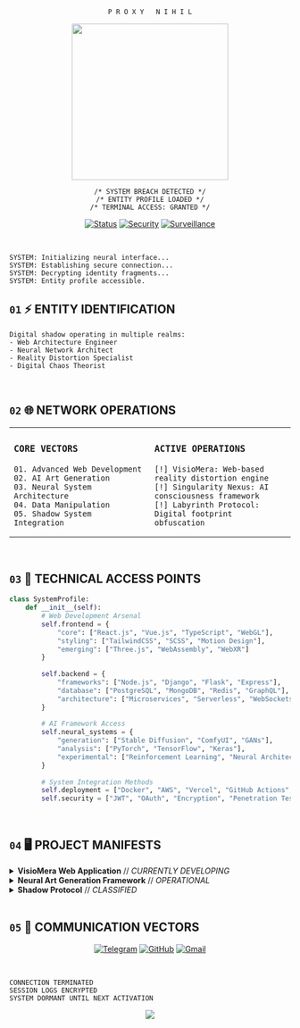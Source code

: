 <div align="center">

```
P R O X Y   N I H I L
```

<img src="https://media1.tenor.com/m/pGjc9-vHR18AAAAd/ergo-proxy-ergo.gif" width="280" />

```
/* SYSTEM BREACH DETECTED */
/* ENTITY PROFILE LOADED */
/* TERMINAL ACCESS: GRANTED */
```

[![Status](https://img.shields.io/badge/STATUS-ACTIVE-00ff00?style=flat-square&color=2E3440&labelColor=BF616A)](https://github.com/NIHILcoder)
[![Security](https://img.shields.io/badge/SECURITY-MAXIMUM-4c566a?style=flat-square&color=2E3440&labelColor=5E81AC)](https://github.com/NIHILcoder)
[![Surveillance](https://img.shields.io/badge/SURVEILLANCE-EVADING-ebcb8b?style=flat-square&color=2E3440&labelColor=EBCB8B)](https://github.com/NIHILcoder)

</div>

<br>

```
SYSTEM: Initializing neural interface...
SYSTEM: Establishing secure connection...
SYSTEM: Decrypting identity fragments...
SYSTEM: Entity profile accessible.
```

## `01` ⚡ ENTITY IDENTIFICATION

```
Digital shadow operating in multiple realms:
- Web Architecture Engineer
- Neural Network Architect
- Reality Distortion Specialist
- Digital Chaos Theorist
```

<br>

## `02` 🌐 NETWORK OPERATIONS

<table>
<tr>
<td width="50%">

### `CORE VECTORS`

```
01. Advanced Web Development
02. AI Art Generation
03. Neural System Architecture
04. Data Manipulation
05. Shadow System Integration
```

</td>
<td width="50%">

### `ACTIVE OPERATIONS`

```
[!] VisioMera: Web-based reality distortion engine
[!] Singularity Nexus: AI consciousness framework
[!] Labyrinth Protocol: Digital footprint obfuscation
```

</td>
</tr>
</table>

<br>

## `03` 💾 TECHNICAL ACCESS POINTS

```python
class SystemProfile:
    def __init__(self):
        # Web Development Arsenal
        self.frontend = {
            "core": ["React.js", "Vue.js", "TypeScript", "WebGL"],
            "styling": ["TailwindCSS", "SCSS", "Motion Design"],
            "emerging": ["Three.js", "WebAssembly", "WebXR"]
        }
        
        self.backend = {
            "frameworks": ["Node.js", "Django", "Flask", "Express"],
            "database": ["PostgreSQL", "MongoDB", "Redis", "GraphQL"],
            "architecture": ["Microservices", "Serverless", "WebSockets"]
        }
        
        # AI Framework Access
        self.neural_systems = {
            "generation": ["Stable Diffusion", "ComfyUI", "GANs"],
            "analysis": ["PyTorch", "TensorFlow", "Keras"],
            "experimental": ["Reinforcement Learning", "Neural Architecture Search"]
        }
        
        # System Integration Methods
        self.deployment = ["Docker", "AWS", "Vercel", "GitHub Actions", "CI/CD"]
        self.security = ["JWT", "OAuth", "Encryption", "Penetration Testing"]
```

<br>

## `04` 🖥️ PROJECT MANIFESTS

<details>
<summary><b>VisioMera Web Application</b> // <i>CURRENTLY DEVELOPING</i></summary>
<br>

```
PROJECT: VisioMera
STATUS: [████████░░] 80% Complete
ACCESS: Restricted

DESCRIPTION:
Reality-bending web application operating at the intersection of visual perception and neural technology. 
Enables users to manipulate digital reality through advanced algorithmic interfaces. 
Incorporates bleeding-edge web technologies with custom AI frameworks.

TECHNICAL SPECIFICATIONS:
- React.js frontend with WebGL rendering engine
- Custom neural network backend for image processing
- Real-time data transformation protocols
- Encrypted user experience pathways

OBJECTIVE:
Disrupt conventional digital interaction paradigms through neuromorphic computing principles
```

</details>

<details>
<summary><b>Neural Art Generation Framework</b> // <i>OPERATIONAL</i></summary>
<br>

```
PROJECT: [REDACTED]
STATUS: Active Deployment
ACCESS: By Invitation

CAPABILITIES:
- Reality distortion through latent space manipulation
- Custom embedding techniques with encrypted signatures
- Memetic pattern recognition and synthesis
- Temporal coherence across generated sequences

DEPLOYED INSTANCES:
- [Link to evidence fragments](https://www.deviantart.com/velialnihilobscurum)
- [Neural architecture repository](https://civitai.com/user/nihiloff)
```

</details>

<details>
<summary><b>Shadow Protocol</b> // <i>CLASSIFIED</i></summary>
<br>

```
ACCESS DENIED

Attempting to bypass security measures...
Connection terminated.
```

</details>

<br>

## `05` 📡 COMMUNICATION VECTORS

<div align="center">

[![Telegram](https://img.shields.io/badge/SECURE_CHANNEL-2CA5E0?style=for-the-badge&logo=telegram&logoColor=black&color=2E3440&labelColor=88C0D0)](https://t.me/Proxy_Nihil)
[![GitHub](https://img.shields.io/badge/CODE_REPOSITORY-181717?style=for-the-badge&logo=github&logoColor=black&color=2E3440&labelColor=D8DEE9)](https://gist.github.com/NIHILcoder)
[![Gmail](https://img.shields.io/badge/ENCRYPTED_MESSAGE-EA4335?style=for-the-badge&logo=gmail&logoColor=black&color=2E3440&labelColor=BF616A)](mailto:kostopravd@gmail.com)

</div>

<br>

```
CONNECTION TERMINATED
SESSION LOGS ENCRYPTED
SYSTEM DORMANT UNTIL NEXT ACTIVATION
```

<div align="center">
<img src="https://img.shields.io/badge/SYSTEM_STATUS-DORMANT-BF616A?style=flat-square&color=2E3440&labelColor=BF616A">
</div>
